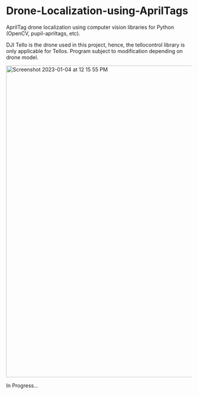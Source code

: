 # Drone-Localization-using-AprilTags
AprilTag drone localization using computer vision libraries for Python (OpenCV, pupil-apriltags, etc).

DJI Tello is the drone used in this project, hence, the tellocontrol library is only applicable for Tellos. Program subject to modification depending on drone model.

<img width="847" alt="Screenshot 2023-01-04 at 12 15 55 PM" src="https://user-images.githubusercontent.com/107158272/210622653-2d7f0379-3047-47a5-88ed-0f94be5b4729.png">

In Progress...
